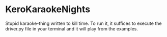 # KeroKaraokeNights
Stupid karaoke-thing written to kill time. To run it, it suffices to execute the driver.py file in your terminal and it will play from the examples.

